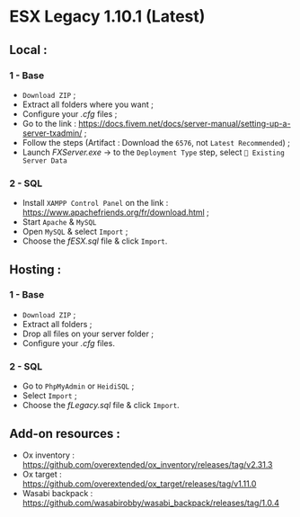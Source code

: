 # ESX Legacy 1.10.1 (Latest)


## Local :

### 1 - Base
- `Download ZIP` ;
- Extract all folders where you want ;
- Configure your *.cfg* files ;
- Go to the link : https://docs.fivem.net/docs/server-manual/setting-up-a-server-txadmin/ ;
- Follow the steps (Artifact : Download the `6576`, not `Latest Recommended`) ;
- Launch *FXServer.exe* → to the `Deployment Type` step, select `📁 Existing Server Data`
### 2 - SQL
- Install `XAMPP Control Panel` on the link : https://www.apachefriends.org/fr/download.html ;
- Start `Apache` & `MySQL`
- Open `MySQL` & select `Import` ;
- Choose the *fESX.sql* file & click `Import`.

## Hosting :

### 1 - Base
- `Download ZIP` ;
- Extract all folders ;
- Drop all files on your server folder ;
- Configure your *.cfg* files.
### 2 - SQL
- Go to `PhpMyAdmin` or `HeidiSQL` ;
- Select `Import` ;
- Choose the *fLegacy.sql* file & click `Import`.

## Add-on resources :

- Ox inventory : https://github.com/overextended/ox_inventory/releases/tag/v2.31.3
- Ox target : https://github.com/overextended/ox_target/releases/tag/v1.11.0
- Wasabi backpack : https://github.com/wasabirobby/wasabi_backpack/releases/tag/1.0.4